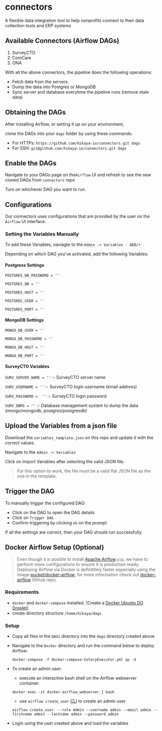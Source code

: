 # connectors
A flexible data integration tool to help nonprofits connect to their data collection tools and ERP systems

## Available Connectors (Airflow DAGs)
1. SurveyCTO
2. ComCare
3. ONA

With all the above connectors, the pipeline does the following operations:
- Fetch data from the servers
- Dump the data into Postgres or MongoDB
- Sync server and database everytime the pipeline runs (remove stale data)

## Obtaining the DAGs
After installing Airflow, or setting it up on your environment, 

clone the DAGs into your `dags` folder by using these commands:

- For HTTPs: `https://github.com/hikaya-io/connectors.git dags`
- For SSH: `git@github.com:hikaya-io/connectors.git dags`

## Enable the DAGs
Navigate to your DAGs page on the`Airflow` UI and refresh to see the new cloned DAGs from `connectors` repo

Turn on whichever DAG you want to run.

## Configurations
Our connectors uses configurations that are provided by the user on the `Airflow` UI interface.

### Setting the Variables Manually
To add these Variables, naviagte to the `Admin -> Variables - ADD/+`

Depending on which DAG you've activated, add the following Variables:

#### Postgress Settings
`POSTGRES_DB_PASSWORD = ''` 

`POSTGRES_DB = ''`

`POSTGRES_HOST = ''`

`POSTGRES_USER = ''`

`POSTGRES_PORT = ''`

####  MongoDB Settings
`MONGO_DB_USER = ''`

`MONGO_DB_PASSWORD = ''`

`MONGO_DB_HOST = ''`

`MONGO_DB_PORT = ''`

#### SurveyCTO Variables #
`SURV_SERVER_NAME = ''` :- SurveyCTO server name

`SURV_USERNAME = ''` :- SurveyCTO login username (email address)

`SURV_PASSWORD =  ''` :- SurveyCTO login password

`SURV_DBMS = ''` :- Database management system to dump the data (mongo/mongodb, postgres/postgresdb)

## Upload the Variables from a json file
Download the `variables_template.json` on this repo and update it with the correct values.

Navigate to the `Admin -> Variables`

Click on Import Variables after selecting the valid JSON file.

> For this option to work, the file must be a valid flat JSON file as the one in the template.

## Trigger the DAG
To manually trigger the configured DAG:

 - Click on the DAG to open the DAG details
 - Click on `Trigger DAG`
 - Confirm triggering by clicking `ok` on the prompt
 
 If all the settings are correct, then your DAG should run successfully.

 ## Docker Airflow Setup (Optional)
> Even though it is posible to install [Apache Airflow](https://airflow.apache.org/docs/stable/start.html) `pip`, we have to perform more configurations to ensure it is production ready. Deploying Airflow via Docker is definititely faster especially using the image [puckel/docker-airflow](https://hub.docker.com/r/puckel/docker-airflow); for more information check out [docker-airflow](https://github.com/puckel/docker-airflow) Github repo.

### Requirements
- `docker` and `docker-compose` installed. (Create a [Docker Ubuntu DO Droplet](https://marketplace.digitalocean.com/apps/docker))
- create directory structure `/home/hikaya/dags`

### Setup
- Copy all files in the `DAGs` directory into the `dags` directory created above
- Navigate to the `Docker` directory and run the command below to deploy Airflow:

  ```docker-compose -f docker-compose-CeleryExecutor.yml up -d```
  
- To create an admin user:
  * execute an interactive bash shell on the Airflow webserver container:
  
  ```docker exec -it docker-airflow_webserver_1 bash```
  
  * use `airflow create_user` [CLI](https://airflow.apache.org/docs/stable/cli-ref#create_user) to create an admin user
  
  ```airflow create_user  --role Admin --username admin --email admin --firstname admin --lastname admin --password admin```
  
- Login using the user created above and load the variables
